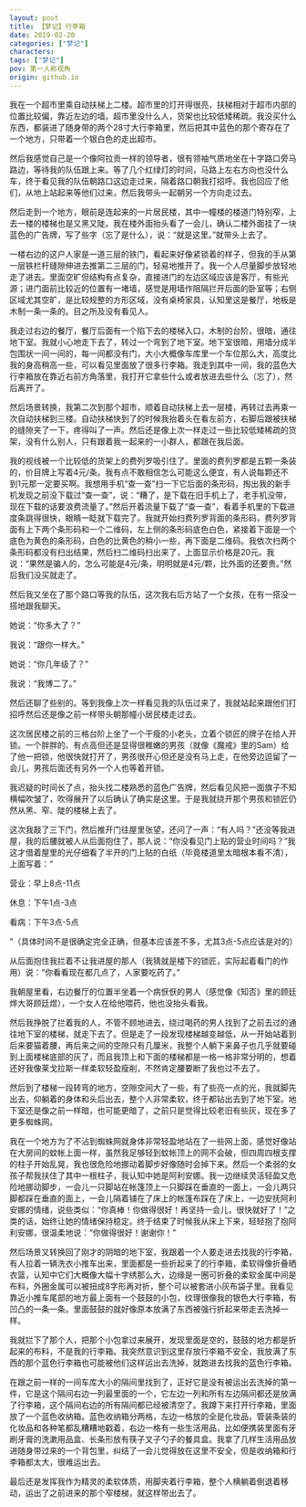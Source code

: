 ```yaml
---
layout: post
title: 【梦记】行李箱
date: 2019-02-20
categories: ["梦记"]
characters: 
tags: ["梦记"]
pov: 第一人称视角
origin: github.io
---
```


我在一个超市里乘自动扶梯上二楼。超市里的灯开得很亮，扶梯相对于超市内部的位置比较偏，靠近左边的墙。超市里没什么人，货架也比较低矮稀疏。我没买什么东西，都装进了随身带的两个28寸大行李箱里，然后把其中蓝色的那个寄存在了一个地方，只带着一个银白色的走出超市。

然后我感觉自己是一个像阿拉贡一样的领导者，很有领袖气质地坐在十字路口旁马路边，等待我的队伍跟上来。等了几个红绿灯的时间，马路上左右方向也没什么车，终于看见我的队伍朝路口这边走过来，隔着路口朝我打招呼。我也回应了他们，从地上站起来等他们过来，然后我带头一起朝另一个方向走过去。

然后走到一个地方，眼前是连起来的一片居民楼，其中一幢楼的楼道门特别窄，上去一楼的楼梯也是又黑又陡。我在楼外面抬头看了一会儿，确认二楼外面挂了一块蓝色的广告牌，写了些字（忘了是什么），说：“就是这里。”就带头上去了。

一楼右边的这户人家是一道三层的铁门，看起来好像紧锁着的样子，但我的手从第一层铁栏杆缝隙伸进去推第二三层的门，轻易地推开了。我一个人尽量脚步放轻地走了进去。里面空旷但结构有点复杂，直接进门的左边区域应该是客厅，有些光源；进门面前比较近的位置有一堵墙，感觉是用墙作阻隔拦开后面的卧室等；右侧区域尤其空旷，是比较规整的方形区域，没有桌椅家具，认知里这是餐厅，地板是木制一条一条的。目之所及没有看见人。

我走过右边的餐厅，餐厅后面有一个陷下去的楼梯入口，木制的台阶，很暗，通往地下室。我就小心地走下去了，转过一个弯到了地下室。地下室很暗，用墙分成半包围状一间一间的，每一间都没有门，大小大概像车库里一个车位那么大，高度比我的身高稍高一些，可以看见里面放了很多行李箱。我走到其中一间，我的蓝色大行李箱放在靠近右前方角落里，我打开它拿些什么或者放进去些什么（忘了），然后离开了。

然后场景转换，我第二次到那个超市，顺着自动扶梯上去一层楼，再转过去再乘一次自动扶梯到三楼。自动扶梯快到了的时候我抬着头在看左前方，右脚后跟被扶梯的缝隙夹了一下，疼得叫了一声。然后还是像上次一样走过一些比较低矮稀疏的货架，没有什么别人，只有跟着我一起来的一小群人，都跟在我后面。

我的视线被一个比较低的货架上的费列罗吸引住了。里面的费列罗都是五颗一条装的，价目牌上写着4元/条。我有点不敢相信怎么可能这么便宜，有人说每颗还不到1元那一定要买啊。我想用手机“查一查”扫一下它后面的条形码，掏出我的新手机发现之前没下载过“查一查”，说：“糟了，是下载在旧手机上了，老手机没带，现在下载的话要浪费流量了。”然后开着流量下载了“查一查”，看着手机里的下载进度条跳得很快，眼睛一眨就下载完了。我就开始扫费列罗背面的条形码，费列罗背面有上下两个条形码和一个二维码，左上侧的条形码底色白色，紧接着下面是一个底色为黄色的条形码，白色的比黄色的稍小一些，再下面是二维码。我依次扫两个条形码都没有扫出结果，然后扫二维码扫出来了，上面显示价格是20元。我说：“果然是骗人的，怎么可能是4元/条，明明就是4元/颗，比外面的还要贵。”然后我们没买就走了。

然后我又坐在了那个路口等我的队伍，这次我右后方站了一个女孩，在有一搭没一搭地跟我聊天。

她说：“你多大了？”

我说：“跟你一样大。”

她说：“你几年级了？”

我说：“我博二了。”

然后还聊了些别的。等到我像上次一样看见我的队伍过来了，我就站起来跟他们打招呼然后还是像之前一样带头朝那幢小居民楼走过去。

这次居民楼之前的三格台阶上坐了一个干瘦的小老头，立着个锁匠的牌子在给人开锁。一个胖胖的、有点高但还是显得很稚嫩的男孩（就像《魔戒》里的Sam）给了他一把锁，他很快就打开了，男孩很开心但还是没有马上走，在他旁边逗留了一会儿，男孩后面还有另外一个人也等着开锁。

我迟疑的时间长了点，抬头找二楼熟悉的蓝色广告牌，然后看见风把一面旗子不知横幅吹皱了，吹得展开了以后确认了确实是这里。于是我就绕开那个男孩和锁匠仍然从黑、窄、陡的楼梯上去了。

这次我敲了三下门，然后推开门往屋里张望，还问了一声：“有人吗？”还没等我进屋，我的后腰就被人从后面抱住了，那人说：“你没看见门上贴的营业时间吗？”我这才借着屋里的光仔细看了半开的门上贴的白纸（毕竟楼道里太暗根本看不清），上面写着：“

营业：早上8点-11点

休息：下午1点-3点

看病：下午3点-5点

”（具体时间不是很确定完全正确，但基本应该差不多，尤其3点-5点应该是对的）

从后面抱住我拦着不让我进屋的那人（我猜就是楼下的锁匠，实际起着看门的作用）说：“你看看现在都几点了，人家要吃药了。”

我朝屋里看，右边餐厅的位置半坐着一个病恹恹的男人（感觉像《知否》里的顾廷烨大哥顾廷煜），一个女人在给他喂药，他也没抬头看我。

然后我挣脱了拦着我的人，不管不顾地进去，绕过喝药的男人找到了之前去过的通往地下室的楼梯，就走下去了。但是走了一段发现楼梯越变越低，从一开始站着到后来要猫着腰，再后来之间的空隙只有几厘米，我整个人躺下来鼻子也几乎就要碰到上面楼梯底部的灰了，而且我顶上和下面的楼梯都是一格一格非常分明的，想着还好我像莱戈拉斯一样柔软轻盈瘦削，不然肯定腰要断了我也过不去了。

然后到了楼梯一段转弯的地方，空隙空间大了一些，有了些亮一点的光，我就脚先出去，仰躺着的身体和头后出去，整个人非常柔软，终于都钻出去到了地下室。地下室还是像之前一样暗，也可能更暗了，之前只是觉得比较老旧有些灰，现在多了更多蜘蛛网。

我在一个地方为了不沾到蜘蛛网就身体非常轻盈地站在了一些网上面，感觉好像站在大房间的蚊帐上面一样，虽然我足够轻到蚊帐顶上的网不会破，但四周四根支撑的柱子开始乱晃，我也很危险地挪动着脚步好像随时会掉下来。然后一个柔弱的女孩子帮我扶住了其中一根柱子，我认知中她是阿利安娜。我一边继续灵活轻盈又危险地挪动脚步，一会儿一只脚站在帐篷顶上一只脚踩在垂直的一面上，一会儿两只脚都踩在垂直的面上，一会儿隔着铺在了床上的帐篷布踩在了床上，一边安抚阿利安娜的情绪，说些类似：“你真棒！你做得很好！再坚持一会儿，很快就好了！”之类的话，始终让她的情绪保持稳定。终于结束了时候我从床上下来，轻轻抱了抱阿利安娜，很温柔地说：“你做得很好！谢谢你！”

然后场景又转换回了刚才的阴暗的地下室，我跟着一个人要走进去找我的行李箱，有人拉着一辆洗衣小推车出来，里面都是一些折起来了的行李箱，柔软得像折叠晒衣篮，认知中它们大概像大幅十字绣那么大，边缘是一圈可折叠的柔软金属中间是布料，外圈金属可以被扭成8字形再对折，整个可以被套进小灰布袋子里。我看见靠近小推车尾部的地方最上面有一个鼓鼓的小包，纹理很像我的银色大行李箱，有凹凸的一条一条。里面鼓鼓的就好像原本放满了东西被强行折起来带走去洗掉一样。

我就拦下了那个人，把那个小包拿过来展开，发现里面是空的，鼓鼓的地方都是折起来的布料，不是我的行李箱。我突然意识到这里存放行李箱不安全，我放满了东西的那个蓝色行李箱也可能被他们这样运出去洗掉，就跑进去找我的蓝色行李箱。

在跟之前一样的一间车库大小的隔间里找到了，正好它是没有被运出去洗掉的第一件，它是这个隔间右边一列最里面的一个，它左边一列和所有左边隔间都还是放满了行李箱，这个隔间右边的所有隔间都已经被清空了。我蹲下来打开行李箱，里面放了一个蓝色收纳箱。蓝色收纳箱分两格，左边一格放的全是化妆品，管装条装的化妆品和各种笔都乱糟糟地戳着，右边一格有一些生活用品，比如便携装里面有牙刷牙膏的洗漱用品盒、长条形放有筷子叉子勺子的餐具盒。我拿了几样生活用品放进随身带过来的一个背包里，纠结了一会儿觉得放在这里不安全，但是收纳箱和行李箱都太大，很难运出去。

最后还是发挥我作为精灵的柔软体质，用脚夹着行李箱，整个人横躺着倒退着移动，运出了之前进来的那个窄楼梯，就这样带出去了。